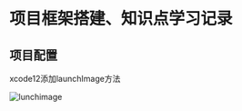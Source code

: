 # 项目框架搭建、知识点学习记录

## 项目配置

xcode12添加launchImage方法

![lunchimage](/Users/liangcheng/Desktop/iOS/IosProject/oc_project/src/lunchimage.png)